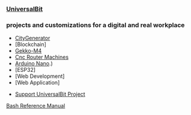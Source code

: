 ### [UniversalBit](https://github.com/universalbit-dev)

### projects and customizations for a digital and real workplace

* [CityGenerator](https://universalbit-dev.github.io/CityGenerator/)
* [Blockchain]
* [Gekko-M4](https://universalbit-dev.github.io/gekko-m4/)
* [Cnc Router Machines](https://universalbit-dev.github.io/cnc-router-machines/)
* [Arduino Nano](./ann/index.html).)
* [ESP32]
* [Web Development]
* [Web Application]



- [Support UniversalBit Project](https://github.com/universalbit-dev/universalbit-dev/tree/main/support)





[Bash Reference Manual](https://www.gnu.org/software/bash/manual/html_node/index.html)

